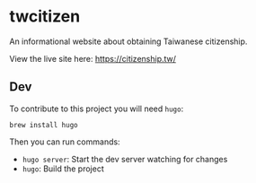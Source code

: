 # twcitizen

An informational website about obtaining Taiwanese citizenship.

View the live site here: https://citizenship.tw/

## Dev

To contribute to this project you will need `hugo`:

```
brew install hugo
```

Then you can run commands:

- `hugo server`: Start the dev server watching for changes
- `hugo`: Build the project
